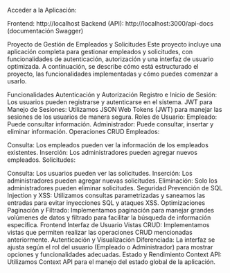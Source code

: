 Acceder a la Aplicación:

Frontend: http://localhost
Backend (API): http://localhost:3000/api-docs (documentación Swagger)

Proyecto de Gestión de Empleados y Solicitudes
Este proyecto incluye una aplicación completa para gestionar empleados y solicitudes, con funcionalidades de autenticación, autorización y una interfaz de usuario optimizada. A continuación, se describe cómo está estructurado el proyecto, las funcionalidades implementadas y cómo puedes comenzar a usarlo.

Funcionalidades
Autenticación y Autorización
Registro e Inicio de Sesión: Los usuarios pueden registrarse y autenticarse en el sistema.
JWT para Manejo de Sesiones: Utilizamos JSON Web Tokens (JWT) para manejar las sesiones de los usuarios de manera segura.
Roles de Usuario:
Empleado: Puede consultar información.
Administrador: Puede consultar, insertar y eliminar información.
Operaciones CRUD
Empleados:

Consulta: Los empleados pueden ver la información de los empleados existentes.
Inserción: Los administradores pueden agregar nuevos empleados.
Solicitudes:

Consulta: Los usuarios pueden ver las solicitudes.
Inserción: Los administradores pueden agregar nuevas solicitudes.
Eliminación: Solo los administradores pueden eliminar solicitudes.
Seguridad
Prevención de SQL Injection y XSS: Utilizamos consultas parametrizadas y saneamos las entradas para evitar inyecciones SQL y ataques XSS.
Optimizaciones
Paginación y Filtrado: Implementamos paginación para manejar grandes volúmenes de datos y filtrado para facilitar la búsqueda de información específica.
Frontend
Interfaz de Usuario
Vistas CRUD: Implementamos vistas que permiten realizar las operaciones CRUD mencionadas anteriormente.
Autenticación y Visualización Diferenciada: La interfaz se ajusta según el rol del usuario (Empleado o Administrador) para mostrar opciones y funcionalidades adecuadas.
Estado y Rendimiento
Context API: Utilizamos Context API para el manejo del estado global de la aplicación.